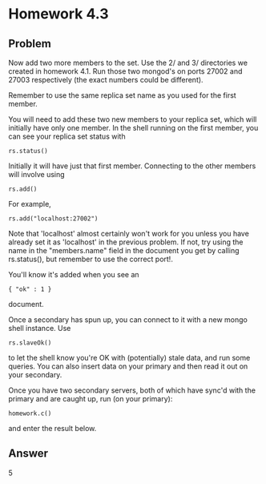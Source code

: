 # Homework 4.3

## Problem

Now add two more members to the set. Use the 2/ and 3/ directories we created in homework 4.1. Run those two mongod's on ports 27002 and 27003 respectively (the exact numbers could be different).

Remember to use the same replica set name as you used for the first member.

You will need to add these two new members to your replica set, which will initially have only one member. In the shell running on the first member, you can see your replica set status with
```
rs.status()
```
Initially it will have just that first member. Connecting to the other members will involve using
```
rs.add()
```
For example,
```
rs.add("localhost:27002")
```
Note that 'localhost' almost certainly won't work for you unless you have already set it as 'localhost' in the previous problem. If not, try using the name in the "members.name" field in the document you get by calling rs.status(), but remember to use the correct port!.

You'll know it's added when you see an
```
{ "ok" : 1 }
```
document.

Once a secondary has spun up, you can connect to it with a new mongo shell instance. Use
```
rs.slaveOk()
```
to let the shell know you're OK with (potentially) stale data, and run some queries. You can also insert data on your primary and then read it out on your secondary.

Once you have two secondary servers, both of which have sync'd with the primary and are caught up, run (on your primary):
```
homework.c()
```
and enter the result below.

## Answer

5

